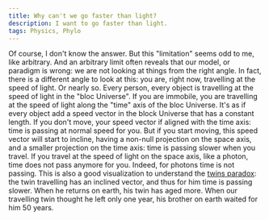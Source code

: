 ```yaml
---
title: Why can't we go faster than light?
description: I want to go faster than light.
tags: Physics, Phylo
---
```


Of course, I don't know the answer.
But this "limitation" seems odd to me, like arbitrary.
And an arbitrary limit often reveals that our model, or paradigm is wrong: we are not looking at things from the right angle.
In fact, there is a different angle to look at this: you are, right now, travelling at the speed of light.
Or nearly so.
Every person, every object is travelling at the speed of light in the "bloc Universe".
If you are immobile, you are travelling at the speed of light along the "time" axis of the bloc Universe.
It's as if every object add a speed vector in the block Universe that has a constant length.
If you don't move, your speed vector if aligned with the time axis: time is passing at normal speed for you.
But if you start moving, this speed vector will start to incline, having a non-null projection on the space axis, and a smaller projection on the time axis: time is passing slower when you travel.
If you travel at the speed of light on the space axis, like a photon, time does not pass anymore for you.
Indeed, for photons time is not passing.
This is also a good visualization to understand the [twins paradox](http://en.wikipedia.org/wiki/Twin_paradox): the twin travelling has an inclined vector, and thus for him time is passing slower.
When he returns on earth, his twin has aged more.
When our travelling twin thought he left only one year, his brother on earth waited for him 50 years. 
